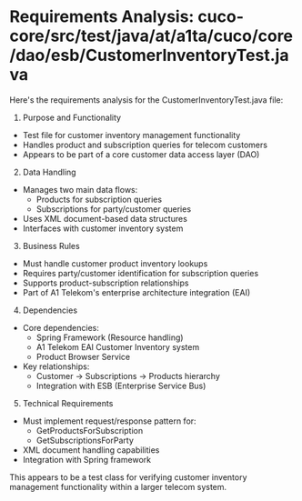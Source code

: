 # Requirements Analysis: cuco-core/src/test/java/at/a1ta/cuco/core/dao/esb/CustomerInventoryTest.java

Here's the requirements analysis for the CustomerInventoryTest.java file:

1. Purpose and Functionality
- Test file for customer inventory management functionality
- Handles product and subscription queries for telecom customers
- Appears to be part of a core customer data access layer (DAO)

2. Data Handling
- Manages two main data flows:
  * Products for subscription queries
  * Subscriptions for party/customer queries
- Uses XML document-based data structures
- Interfaces with customer inventory system

3. Business Rules
- Must handle customer product inventory lookups
- Requires party/customer identification for subscription queries
- Supports product-subscription relationships
- Part of A1 Telekom's enterprise architecture integration (EAI)

4. Dependencies
- Core dependencies:
  * Spring Framework (Resource handling)
  * A1 Telekom EAI Customer Inventory system
  * Product Browser Service
- Key relationships:
  * Customer → Subscriptions → Products hierarchy
  * Integration with ESB (Enterprise Service Bus)

5. Technical Requirements
- Must implement request/response pattern for:
  * GetProductsForSubscription
  * GetSubscriptionsForParty
- XML document handling capabilities
- Integration with Spring framework

This appears to be a test class for verifying customer inventory management functionality within a larger telecom system.
